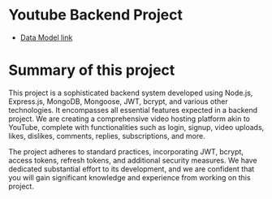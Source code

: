 # Youtube Backend Project

- [Data Model link](https://app.eraser.io/workspace/YtPqZ1VogxGy1jzIDkzj)

# Summary of this project

This project is a sophisticated backend system developed using Node.js, Express.js, MongoDB, Mongoose, JWT, bcrypt, and various other technologies. It encompasses all essential features expected in a backend project. We are creating a comprehensive video hosting platform akin to YouTube, complete with functionalities such as login, signup, video uploads, likes, dislikes, comments, replies, subscriptions, and more.

The project adheres to standard practices, incorporating JWT, bcrypt, access tokens, refresh tokens, and additional security measures. We have dedicated substantial effort to its development, and we are confident that you will gain significant knowledge and experience from working on this project.